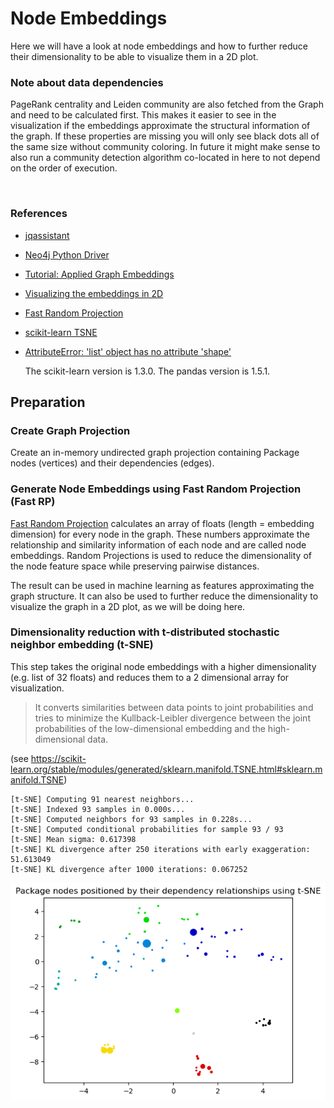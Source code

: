 # Node Embeddings

Here we will have a look at node embeddings and how to further reduce their dimensionality to be able to visualize them in a 2D plot. 

### Note about data dependencies

PageRank centrality and Leiden community are also fetched from the Graph and need to be calculated first.
This makes it easier to see in the visualization if the embeddings approximate the structural information of the graph.
If these properties are missing you will only see black dots all of the same size without community coloring.
In future it might make sense to also run a community detection algorithm co-located in here to not depend on the order of execution.

<br>  

### References
- [jqassistant](https://jqassistant.org)
- [Neo4j Python Driver](https://neo4j.com/docs/api/python-driver/current)
- [Tutorial: Applied Graph Embeddings](https://neo4j.com/developer/graph-data-science/applied-graph-embeddings)
- [Visualizing the embeddings in 2D](https://github.com/openai/openai-cookbook/blob/main/examples/Visualizing_embeddings_in_2D.ipynb)
- [Fast Random Projection](https://neo4j.com/docs/graph-data-science/current/machine-learning/node-embeddings/fastrp)
- [scikit-learn TSNE](https://scikit-learn.org/stable/modules/generated/sklearn.manifold.TSNE.html#sklearn.manifold.TSNE)
- [AttributeError: 'list' object has no attribute 'shape'](https://bobbyhadz.com/blog/python-attributeerror-list-object-has-no-attribute-shape)

    The scikit-learn version is 1.3.0.
    The pandas version is 1.5.1.






## Preparation

### Create Graph Projection

Create an in-memory undirected graph projection containing Package nodes (vertices) and their dependencies (edges).

### Generate Node Embeddings using Fast Random Projection (Fast RP)

[Fast Random Projection](https://neo4j.com/docs/graph-data-science/current/machine-learning/node-embeddings/fastrp) calculates an array of floats (length = embedding dimension) for every node in the graph. These numbers approximate the relationship and similarity information of each node and are called node embeddings. Random Projections is used to reduce the dimensionality of the node feature space while preserving pairwise distances.

The result can be used in machine learning as features approximating the graph structure. It can also be used to further reduce the dimensionality to visualize the graph in a 2D plot, as we will be doing here.

### Dimensionality reduction with t-distributed stochastic neighbor embedding (t-SNE)

This step takes the original node embeddings with a higher dimensionality (e.g. list of 32 floats) and
reduces them to a 2 dimensional array for visualization. 

> It converts similarities between data points to joint probabilities and tries to minimize the Kullback-Leibler divergence between the joint probabilities of the low-dimensional embedding and the high-dimensional data.

(see https://scikit-learn.org/stable/modules/generated/sklearn.manifold.TSNE.html#sklearn.manifold.TSNE)

    [t-SNE] Computing 91 nearest neighbors...
    [t-SNE] Indexed 93 samples in 0.000s...
    [t-SNE] Computed neighbors for 93 samples in 0.228s...
    [t-SNE] Computed conditional probabilities for sample 93 / 93
    [t-SNE] Mean sigma: 0.617398
    [t-SNE] KL divergence after 250 iterations with early exaggeration: 51.613049
    [t-SNE] KL divergence after 1000 iterations: 0.067252



    
![png](NodeEmbeddings_files/NodeEmbeddings_18_0.png)
    

